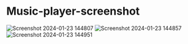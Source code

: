# Music-player-screenshot
![Screenshot 2024-01-23 144807](https://github.com/VISHALVKY/Music-player/assets/113533909/14984044-3a93-4727-85d7-69350b16c5ec)
![Screenshot 2024-01-23 144857](https://github.com/VISHALVKY/Music-player/assets/113533909/bd08d18a-221d-4fba-853d-28072e05b6f6)
![Screenshot 2024-01-23 144951](https://github.com/VISHALVKY/Music-player/assets/113533909/7d4cb2c2-9466-48fc-8eb2-35956fca43d5)
